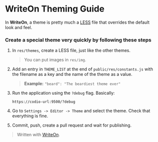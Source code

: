 WriteOn Theming Guide
=======================

In **WriteOn**, a theme is pretty much a [LESS][1] file that overrides the default look and feel.

### Create a special theme very quickly by following these steps

 1. In `res/themes`, create a LESS file, just like the other themes.

	> You can put images in `res/img`.

 2. Add an entry in `THEME_LIST` at the end of `public/res/constants.js` with the filename as a key and the name of the theme as a value.

	> **Example:** `"beard": "The beardiest theme ever"`

 5. Run the application using the `?debug` flag. Basically:
 
        https://codio-url:9500/?debug
 
 6. Go to `Settings -> Editor -> Theme` and select the theme. Check that everything is fine.

 7. Commit, push, create a pull request and wait for publishing.


> Written with [WriteOn](http://writeon.io).


  [1]: http://lesscss.org/
  [2]: https://github.com/BeardandFedora/WriteOn
  [3]: https://github.com/BeardandFedora/WriteOnApp/blob/master/doc/developer-guide.md#getting-started